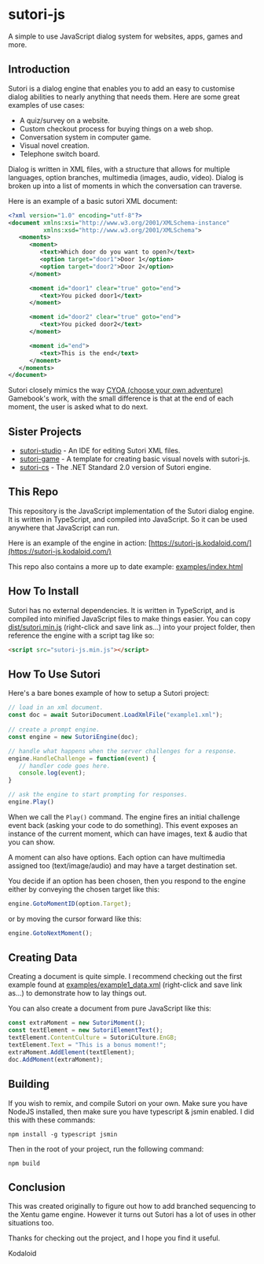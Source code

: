 # sutori-js

A simple to use JavaScript dialog system for websites, apps, games and more.



## Introduction

Sutori is a dialog engine that enables you to add an easy to customise dialog
abilities to nearly anything that needs them. Here are some great examples of
use cases:

- A quiz/survey on a website.
- Custom checkout process for buying things on a web shop.
- Conversation system in computer game.
- Visual novel creation.
- Telephone switch board.

Dialog is written in XML files, with a structure that allows for multiple
languages, option branches, multimedia (images, audio, video). Dialog is
broken up into a list of moments in which the conversation can traverse.

Here is an example of a basic sutori XML document:

```xml
<?xml version="1.0" encoding="utf-8"?>
<document xmlns:xsi="http://www.w3.org/2001/XMLSchema-instance"
          xmlns:xsd="http://www.w3.org/2001/XMLSchema">
   <moments>
      <moment>
         <text>Which door do you want to open?</text>
         <option target="door1">Door 1</option>
         <option target="door2">Door 2</option>
      </moment>

      <moment id="door1" clear="true" goto="end">
         <text>You picked door1</text>
      </moment>

      <moment id="door2" clear="true" goto="end">
         <text>You picked door2</text>
      </moment>

      <moment id="end">
         <text>This is the end</text>
      </moment>
   </moments>
</document>
```

Sutori closely mimics the way [CYOA (choose your own adventure)](https://en.wikipedia.org/wiki/Gamebook)
Gamebook's work, with the small difference is that at the end of each moment, the
user is asked what to do next.



## Sister Projects

- [sutori-studio](https://github.com/sutori-project/sutori-studio) - An IDE for editing Sutori XML files.
- [sutori-game](https://github.com/sutori-project/sutori-game) - A template for creating basic visual novels with sutori-js.
- [sutori-cs](https://github.com/sutori-project/sutori-cs) - The .NET Standard 2.0 version of Sutori engine.



## This Repo

This repository is the JavaScript implementation of the Sutori dialog engine.
It is written in TypeScript, and compiled into JavaScript. So it can be used
anywhere that JavaScript can run.

Here is an example of the engine in action: [https://sutori-js.kodaloid.com/](https://sutori-js.kodaloid.com/)

This repo also contains a more up to date example: [examples/index.html](https://raw.githubusercontent.com/sutori-project/sutori-js/main/examples/index.html)



## How To Install

Sutori has no external dependencies. It is written in TypeScript, and is
compiled into minified JavaScript files to make things easier. You can copy
[dist/sutori.min.js](https://raw.githubusercontent.com/sutori-project/sutori-js/main/dist/sutori.min.js) (right-click and save link as...) 
into your project folder, then reference the engine with a script tag like so:

```html
<script src="sutori-js.min.js"></script>
```



## How To Use Sutori

Here's a bare bones example of how to setup a Sutori project: 

```js
// load in an xml document.
const doc = await SutoriDocument.LoadXmlFile("example1.xml");
        
// create a prompt engine.
const engine = new SutoriEngine(doc);

// handle what happens when the server challenges for a response.
engine.HandleChallenge = function(event) {
   // handler code goes here.
   console.log(event);
}

// ask the engine to start prompting for responses.
engine.Play()
```

When we call the `Play()` command. The engine fires an initial challenge event
back (asking your code to do something). This event exposes an instance of the
current moment, which can have images, text & audio that you can show.

A moment can also have options. Each option can have multimedia assigned too
(text/image/audio) and may have a target destination set.

You decide if an option has been chosen, then you respond to the engine either
by conveying the chosen target like this:

```js
engine.GotoMomentID(option.Target);
```

or by moving the cursor forward like this:

```js
engine.GotoNextMoment();
```



## Creating Data

Creating a document is quite simple. I recommend checking out the first example
found at [examples/example1_data.xml](https://raw.githubusercontent.com/kodaloid/sutori-js/main/examples/example1_data.xml) (right-click and save link as...) to demonstrate how to lay things out.

You can also create a document from pure JavaScript like this:

```js
const extraMoment = new SutoriMoment();
const textElement = new SutoriElementText();
textElement.ContentCulture = SutoriCulture.EnGB;
textElement.Text = "This is a bonus moment!";
extraMoment.AddElement(textElement);
doc.AddMoment(extraMoment);
```





## Building

If you wish to remix, and compile Sutori on your own. Make sure you have NodeJS
installed, then make sure you have typescript & jsmin enabled. I did this with
these commands:

```
npm install -g typescript jsmin
```

Then in the root of your project, run the following command:

```
npm build
```



## Conclusion

This was created originally to figure out how to add branched sequencing to the
Xentu game engine. However it turns out Sutori has a lot of uses in other situations
too.

Thanks for checking out the project, and I hope you find it useful.

Kodaloid
